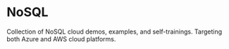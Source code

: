 # NoSQL

Collection of NoSQL cloud demos, examples, and self-trainings. Targeting both Azure and AWS cloud platforms.

